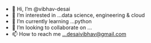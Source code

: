 - 👋 Hi, I’m @vibhav-desai
- 👀 I’m interested in ...data science, engineering & cloud
- 🌱 I’m currently learning ...python
- 💞️ I’m looking to collaborate on ...
- 📫 How to reach me ...desaivibhav@gmail.com

<!---
vibhav-desai/vibhav-desai is a ✨ special ✨ repository because its `README.md` (this file) appears on your GitHub profile.
You can click the Preview link to take a look at your changes.
--->
